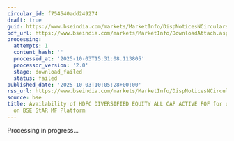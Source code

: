 ```yaml
---
circular_id: f754540add249274
draft: true
guid: https://www.bseindia.com/markets/MarketInfo/DispNoticesNCirculars.aspx?Noticeid={24964723-79E3-4E65-BCC7-BB55D91C0B1E}&noticeno=20251003-20&dt=10/03/2025&icount=20&totcount=57&flag=0
pdf_url: https://www.bseindia.com/markets/MarketInfo/DownloadAttach.aspx?id=20251003-20&attachedId=
processing:
  attempts: 1
  content_hash: ''
  processed_at: '2025-10-03T15:31:08.113805'
  processor_version: '2.0'
  stage: download_failed
  status: failed
published_date: '2025-10-03T10:05:28+00:00'
rss_url: https://www.bseindia.com/markets/MarketInfo/DispNoticesNCirculars.aspx?Noticeid={24964723-79E3-4E65-BCC7-BB55D91C0B1E}&noticeno=20251003-20&dt=10/03/2025&icount=20&totcount=57&flag=0
source: bse
title: Availability of HDFC DIVERSIFIED EQUITY ALL CAP ACTIVE FOF for ongoing transactions
  on BSE StAR MF Platform
---
```


Processing in progress...